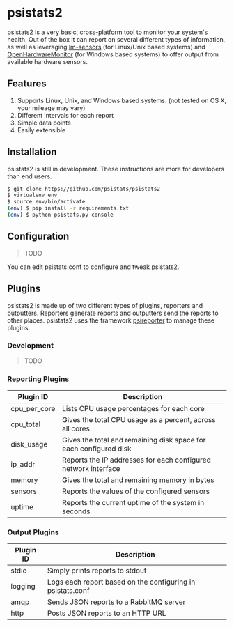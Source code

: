 # psistats2

psistats2 is a very basic, cross-platform tool to monitor your system's health. Out of the box it can report on several different types of information, as well as leveraging [lm-sensors](https://hwmon.wiki.kernel.org/lm_sensors "lm-sensors") (for Linux/Unix based systems) and [OpenHardwareMonitor](https://github.com/openhardwaremonitor/openhardwaremonitor "OpenHardwareMonitor") (for Windows based systems) to offer output from available hardware sensors.

## Features

1. Supports Linux, Unix, and Windows based systems. (not tested on OS X, your mileage may vary)
2. Different intervals for each report
3. Simple data points
4. Easily extensible

## Installation

psistats2 is still in development. These instructions are more for developers than end users.

```bash
$ git clone https://github.com/psistats/psistats2
$ virtualenv env
$ source env/bin/activate
(env) $ pip install -r requirements.txt
(env) $ python psistats.py console
```

## Configuration
> TODO

You can edit psistats.conf to configure and tweak psistats2.

## Plugins

psistats2 is made up of two different types of plugins, reporters and outputters. Reporters generate reports and outputters send the reports to other places. psistats2 uses the framework [psireporter](https://github.com/alex-dow/psireporter "psireporter") to manage these plugins.

### Development
> TODO

### Reporting Plugins

| Plugin ID  | Description  |
| ------------ | ------------ |
| cpu_per_core  | Lists CPU usage percentages for each core  |
| cpu_total | Gives the total CPU usage as a percent, across all cores  |
| disk_usage | Gives the total and remaining disk space for each configured disk  | 
| ip_addr | Reports the IP addresses for each configured network interface  |
| memory  | Gives the total and remaining memory in bytes  |
| sensors | Reports the values of the configured sensors  |
| uptime | Reports the current uptime of the system in seconds  |

### Output Plugins

| Plugin ID | Description |
| ------------ | ------------ |
| stdio | Simply prints reports to stdout |
| logging | Logs each report based on the configuring in psistats.conf |
| amqp | Sends JSON reports to a RabbitMQ server |
| http | Posts JSON reports to an HTTP URL |

